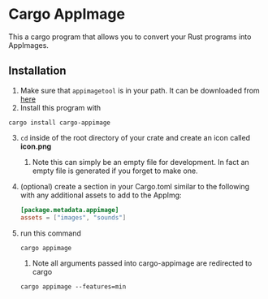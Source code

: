 # Cargo AppImage

This a cargo program that allows you to convert your Rust programs into AppImages.

## Installation

1.  Make sure that `appimagetool` is in your path. It can be downloaded from [here](https://appimage.github.io/appimagetool/)
2.  Install this program with

```shell
cargo install cargo-appimage
```

3. `cd` inside of the root directory of your crate and create an icon called **icon.png**
   1. Note this can simply be an empty file for development. In fact an empty file is generated if you forget to make one.
4. (optional) create a section in your Cargo.toml similar to the following
    with any additional assets to add to the AppImg:
    ```toml
    [package.metadata.appimage]
    assets = ["images", "sounds"]
    ```
6. run this command

    ```shell
    cargo appimage
    ```

    1. Note all arguments passed into cargo-appimage are redirected to cargo

    ```shell
    cargo appimage --features=min
    ```

